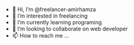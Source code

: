 - 👋 Hi, I’m @freelancer-amirhamza
- 👀 I’m interested in freelancing
- 🌱 I’m currently learning programing
- 💞️ I’m looking to collaborate on web developer
- 📫 How to reach me ...

<!---
freelancer-amirhamza/freelancer-amirhamza is a ✨ special ✨ repository because its `README.md` (this file) appears on your GitHub profile.
You can click the Preview link to take a look at your changes.
--->
